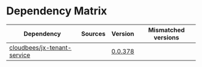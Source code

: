 # Dependency Matrix

Dependency | Sources | Version | Mismatched versions
---------- | ------- | ------- | -------------------
[cloudbees/jx-tenant-service](https://github.com/cloudbees/jx-tenant-service) |  | [0.0.378](https://github.com/cloudbees/jx-tenant-service/releases/tag/v0.0.378) | 
